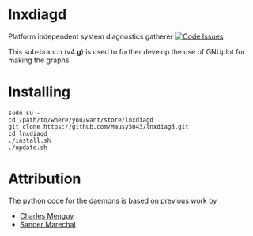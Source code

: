 # lnxdiagd
Platform independent system diagnostics gatherer
[![Code Issues](https://www.quantifiedcode.com/api/v1/project/4da7514ffd1d49b8a90c52ab7fe92961/badge.svg)](https://www.quantifiedcode.com/app/project/4da7514ffd1d49b8a90c52ab7fe92961)

This sub-branch (v4.**g**) is used to further develop the use of GNUplot for making the graphs.

# Installing

```
sudo su -
cd /path/to/where/you/want/store/lnxdiagd
git clone https://github.com/Mausy5043/lnxdiagd.git
cd lnxdiagd
./install.sh
./update.sh
```

# Attribution
The python code for the daemons is based on previous work by
- [Charles Menguy](http://stackoverflow.com/questions/10217067/implementing-a-full-python-unix-style-daemon-process)
- [Sander Marechal](http://www.jejik.com/articles/2007/02/a_simple_unix_linux_daemon_in_python/)
